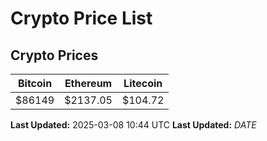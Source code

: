 # Crypto Price List

## Crypto Prices
| Bitcoin | Ethereum | Litecoin |
| ------- | -------- | -------- |
| $86149 | $2137.05 | $104.72 |
**Last Updated:** 2025-03-08 10:44 UTC
**Last Updated:** $DATE$
